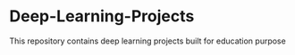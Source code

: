 # Deep-Learning-Projects
This repository contains deep learning projects built for education purpose 
